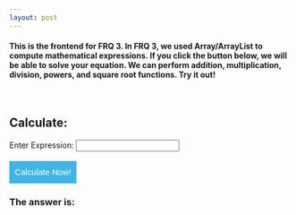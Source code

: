 ```yaml
---
layout: post
---
```


#### This is the frontend for FRQ 3. In FRQ 3, we used Array/ArrayList to compute mathematical expressions. If you click the button below, we will be able to solve your equation. We can perform addition, multiplication, division, powers, and square root functions. Try it out!

<style> 
button {
	width: 120px;
	height: 40px;
	font-size: 15px;
	background-color: #43B4E5;
	color: #fff;
	border: none;
	cursor: pointer;
}

p {
  font-size: 20px;
  color: #FCFCFC;
}
</style>

<script>

function calculate(){
    var expression = document.getElementById("expression").value;

    var str_url_expression = "https://hetvitrivedi.tk/api/calculator/" + expression;
    console.log(str_url_expression)

    fetch(str_url_expression)
    // response is a RESTful "promise" on any successful fetch
    .then(response => {
      // check for response errors
    if (response.status !== 200) {
        error('GET API/Fetch Response Failure: ' + response.status);
        return;
    }
    
    // valid response will have JSON data
    response.json().then(data => {
        console.log(data);
        console.log(data.result);
        document.getElementById("calculated_result").innerHTML = "Result: " + data.result;
    })
})

}

</script>

<br>
<h2>Calculate: </h2>
<label for="expression">Enter Expression: </label>
<input type="text" id="expression" name="expression" >
<br>
<br>
<button onclick="calculate()">Calculate Now!</button> 
<br>
<h3 id="calculated_result">The answer is: </h3>
<br>
<br>
